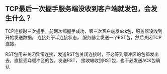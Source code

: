 ## TCP最后一次握手服务端没收到客户端就发包，会发生什么？

TCP连接时三次握手，前两次都握手成功，第三次客户端发ack包，服务器没收到开始发送数据，
连接处于半连接状态， 服务器会发送一个RST包，然后关闭TCP连接，


RST包用来关闭异常连接，发送RST包关闭连接时，不必等到缓冲区的包都发出去，直接丢弃缓冲区的包，发送RST，
接收端收到RST包，也不必发送ACK包确认
